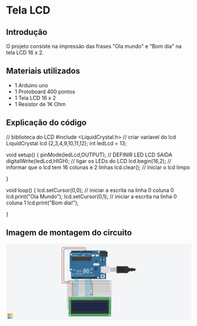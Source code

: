 # Tela LCD

## Introdução
  O projeto consiste na impressão das frases "Ola mundo" e "Bom dia" na tela LCD 16 x 2.

## Materiais utilizados
- 1 Arduino uno
- 1 Protoboard 400 pontos
- 1 Tela LCD 16 x 2
- 1 Resistor de 1K Ohm

## Explicação do código

// biblioteca do LCD
#include <LiquidCrystal.h> 
// criar variavel do lcd
LiquidCrystal lcd (2,3,4,9,10,11,12);
int ledLcd = 13;


void setup()
{
  pinMode(ledLcd,OUTPUT); // DEFINIR LED LCD SAIDA
  digitalWrite(ledLcd,HIGH); // ligar os LEDs do LCD
  lcd.begin(16,2); // informar que o lcd tem 16 colunas e 2 linhas
  lcd.clear(); // iniciar o lcd limpo
  
}

void loop()
{
  lcd.setCursor(0,0); // iniciar a escrita na linha 0 coluna 0
  lcd.print("Ola Mundo");
  lcd.setCursor(0,1); // iniciar a escrita na linha 0 coluna 1
  lcd.print("Bom dia!");
  
}

## Imagem de montagem do circuito

![|Tela LCD](tela_LCD.png)
